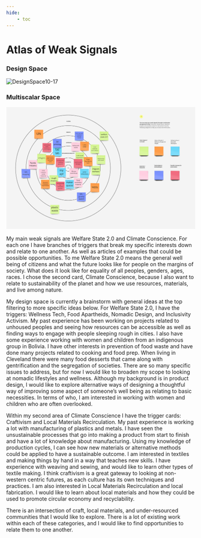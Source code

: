 ```yaml
---
hide:
    - toc
---
```


# Atlas of Weak Signals

### Design Space

![DesignSpace10-17](../images/1Term/3_AoWS/DesignSpace10-17.svg)

### Multiscalar Space

![Multiscalarspace](../images/1Term/3_AoWS/Multiscalarspace.jpg)

My main weak signals are Welfare State 2.0 and Climate Conscience. For each one I have branches of triggers that break my specific interests down and relate to one another. As well as articles of examples that could be possible opportunities. To me Welfare State 2.0 means the general well being of citizens and what the future looks like for people on the margins of society. What does it look like for equality of all peoples, genders, ages, races. I chose the second card, Climate Conscience, because I also want to relate to sustainability of the planet and how we use resources, materials, and live among nature. 

My design space is currently a brainstorm with general ideas at the top filtering to more specific ideas below. For Welfare State 2.0, I have the triggers: Wellness Tech, Food Apartheids, Nomadic Design, and Inclusivity Activism. My past experience has been working on projects related to unhoused peoples and seeing how resources can be accessible as well as finding ways to engage with people sleeping rough in cities. I also have some experience working with women and children from an indigenous group in Bolivia. I have other interests in prevention of food waste and have done many projects related to cooking and food prep. When living in Cleveland there were many food desserts that came along with gentrification and the segregation of societies. There are so many specific issues to address, but for now I would like to broaden my scope to looking at nomadic lifestyles and wellness. Although my background is in product design, I would like to explore alternative ways of designing a thoughtful way of improving some aspect of someone’s well being as relating to basic necessities. In terms of who, I am interested in working with women and children who are often overlooked. 

Within my second area of Climate Conscience I have the trigger cards: Craftivism and Local Materials Recirculation. My past experience is working a lot with manufacturing of plastics and metals. I have seen the unsustainable processes that go into making a product from start to finish and have a lot of knowledge about manufacturing. Using my knowledge of production cycles, I can see how new materials or alternative methods could be applied to have a sustainable outcome. I am interested in textiles and making things by hand in a way that teaches new skills. I have experience with weaving and sewing, and would like to learn other types of textile making. I think craftivism is a great gateway to looking at non-western centric futures, as each culture has its own techniques and practices. I am also interested in Local Materials Recirculation and local fabrication. I would like to learn about local materials and how they could be used to promote circular economy and recyclability.

There is an intersection of craft, local materials, and under-resourced communities that I would like to explore. There is a lot of existing work within each of these categories, and I would like to find opportunities to relate them to one another. 
